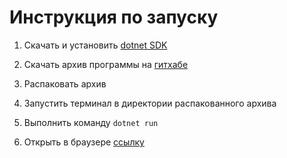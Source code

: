 
# Инструкция по запуску

1. Скачать и установить [dotnet SDK](https://dotnet.microsoft.com/en-us/download)

2. Скачать архив программы на [гитхабе](https://github.com/DimsFromDergachy/BlazorApp/archive/refs/heads/master.zip)

3. Распаковать архив

4. Запустить терминал в директории распакованного архива

5. Выполнить команду `dotnet run`

6. Открыть в браузере [ссылку](http://localhost:5400)
